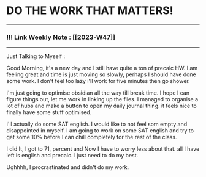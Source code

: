 
# DO THE WORK THAT MATTERS!

--- 
### !!! Link Weekly Note : [[2023-W47]]
---

Just Talking to Myself : 

Good Morning, it's a new day and I still have quite a ton of precalc HW. 
I am feeling great and time is just moving so slowly, perhaps I should have done some work. I don't feel too lazy i'll work for five minutes then go shower. 

I'm just going to optimise obsidian all the way till break time. I hope I can figure things out, let me work in linking up the files. I managed to organise a lot of hubs and make a button to open my daily journal thing. it feels nice to finally have some stuff optimised. 

I'll actually do some SAT english. I would like to not feel som empty and disappointed in myself. I am going to work on some SAT english and try to get some 10% before I can chill completely for the rest of the class. 

I did It, I got to 71, percent and Now I have to worry less about that. all I have left is english and precalc. I just need to do my best. 

Ughhhh, I procrastinated and didn't do my work.